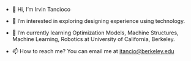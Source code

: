  - 👋  Hi, I’m Irvin Tancioco</p>
 - 👀  I’m interested in exploring designing experience using technology.</p>
 - 🌱  I’m currently learning Optimization Models, Machine Structures, Machine Learning, Robotics at University of California, Berkeley.</p>
 - 📫  How to reach me? You can email me at itancio@berkeley.edu

<!---
itancio/itancio is a ✨ special ✨ repository because its `README.md` (this file) appears on your GitHub profile.
You can click the Preview link to take a look at your changes.
--->
